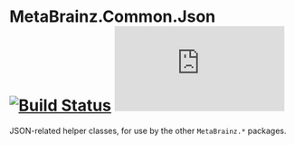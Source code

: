 # MetaBrainz.Common.Json [![Build Status][CI-S]][CI-L] [![NuGet Package Version][NuGet-S]][NuGet-L]

JSON-related helper classes, for use by the other `MetaBrainz.*` packages.

[CI-S]: https://github.com/Zastai/MetaBrainz.Common.Json/actions/workflows/build.yml/badge.svg
[CI-L]: https://github.com/Zastai/MetaBrainz.Common.Json/actions/workflows/build.yml

[NuGet-S]: https://img.shields.io/nuget/v/MetaBrainz.Common.Json
[NuGet-L]: https://www.nuget.org/packages/MetaBrainz.Common.Json
